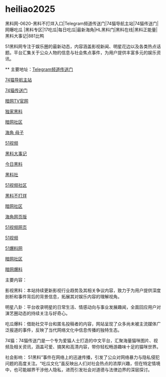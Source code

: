 # heiliao2025
黑料网-0620-黑料不打烊入口|Telegram频道传送门|74猫导航主站|74猫传送门|网曝吃瓜  |黑料专区|17吃瓜|每日吃瓜|最新海角|HL黑料门|黑料在线|黑料正能量|黑料大事记|881比鸭

51黑料网专注于娱乐圈的最新动态，内容涵盖影视新闻、明星花边以及各类热点话题。平台汇集关于公众人物的信息与社会焦点事件，为用户提供丰富多元的娱乐资讯。

** 主要地址：<a href="https://74mao.com/">Telegram频道传送门</a>

<a href="https://74mao.com/">74猫导航主站</a>

<a href="https://74mao.com/">74猫传送门</a>

<a href="https://aw7-01.pages.dev/">暗网TV官网</a>

<a href="https://hl393.pages.dev/">独家黑料</a>

<a href="https://aw2-01.pages.dev/">暗网社区</a>

<a href="https://hj-1305.pages.dev/">海角 母子</a>

<a href="https://hj-1303.pages.dev/">51视频</a>

<a href="https://hl392.pages.dev/">黑料大事记</a>

<a href="https://hl401.pages.dev/">今日黑料</a>

<a href="https://hl395.pages.dev/">黑料社</a>

<a href="https://hj-1304.pages.dev/">51视频社区</a>

<a href="https://hl398.pages.dev/">黑料不打烊</a>

<a href="https://aw1-03.pages.dev/">暗网社区</a>

<a href="https://hj-1306.pages.dev/">海角网页版</a>

<a href="https://hj-1283.pages.dev/">51视频网页</a>

<a href="https://hj-1308.pages.dev/">51视频</a>

<a href="https://jinrichigua01.pages.dev/">51爆料网</a>

<a href="https://aw1-02.pages.dev/">暗网社区</a>

<a href="https://aw3-03.pages.dev/">暗网爆料</a>

主要内容：

影视黑料：本站持续更新影视行业趋势及其相关争议内容，致力于为用户提供深度剖析和事件背后的背景信息，拓展其对娱乐内容的理解视角。

明星八卦：平台收录明星的日常生活、情感动向与事业发展趣闻，全面回应用户对演艺圈动态的持续关注与好奇心。

吃瓜爆料：借助社交平台和匿名投稿者的内容，网站呈现了众多尚未被主流媒体广泛报道的事件，反映了当代网络文化中信息传播的独特生态。

74猫：74猫传送门是一个专为爱猫人士打造的中文平台，汇聚海量猫咪图片、视频及相关资讯，涵盖可爱、搞笑和高清内容，带你轻松畅游趣味十足的猫咪世界。

社会影响：
51黑料”事件在网络上的迅速传播，引发了公众对网络暴力与隐私侵犯问题的高度关注。“吃瓜文化”虽反映出人们对社会热点的浓厚兴趣，但在特定情境中，也可能越界干涉他人隐私，进而引发社会对道德与法律边界的深层探讨。
